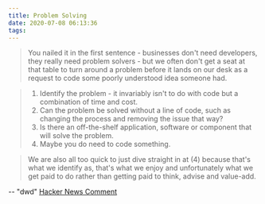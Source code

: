 ```yaml
---
title: Problem Solving
date: 2020-07-08 06:13:36
tags:
---
```

> You nailed it in the first sentence - businesses don't need developers, they really need problem solvers - but we often don't get a seat at that table to turn around a problem before it lands on our desk as a request to code some poorly understood idea someone had.

> 1) Identify the problem - it invariably isn't to do with code but a combination of time and cost.  
> 2) Can the problem be solved without a line of code, such as changing the process and removing the issue that way?   
> 3) Is there an off-the-shelf application, software or component that will solve the problem.  
> 4) Maybe you do need to code something.  

> We are also all too quick to just dive straight in at (4) because that's what we identify as, that's what we enjoy and unfortunately what we get paid to do rather than getting paid to think, advise and value-add.

   -- "dwd" [Hacker News Comment](https://news.ycombinator.com/item?id=23767438)